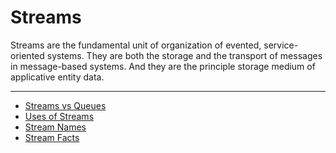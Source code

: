 # Streams

Streams are the fundamental unit of organization of evented, service-oriented systems. They are both the storage and the transport of messages in message-based systems. And they are the principle storage medium of applicative entity data.

- - -

* [Streams vs Queues](core-concepts/streams/difference-between-streams-and-queues.md)
* [Uses of Streams](core-concepts/streams/uses-of-streams.md)
* [Stream Names](core-concepts/streams/stream-names.md)
* [Stream Facts](/core-concepts/streams/stream-facts.md)
